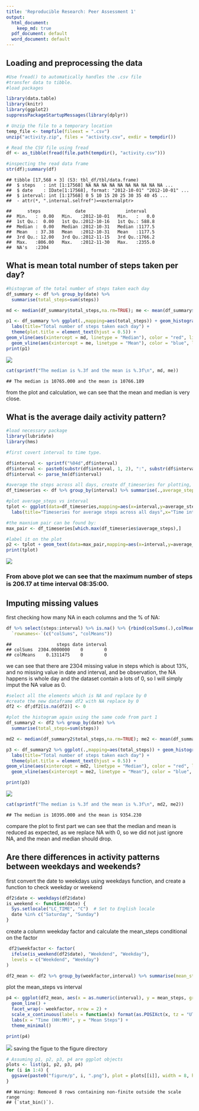 ```yaml
---
title: 'Reproducible Research: Peer Assessment 1'
output:
  html_document:
    keep_md: true
  pdf_document: default
  word_document: default
---
```


## Loading and preprocessing the data


``` r
#Use fread() to automatically handles the .csv file
#transfer data to tibble.
#load packages

library(data.table)
library(knitr)
library(ggplot2)
suppressPackageStartupMessages(library(dplyr))

# Unzip the file to a temporary location
temp_file <- tempfile(fileext = ".csv")
unzip("activity.zip", files = "activity.csv", exdir = tempdir())

# Read the CSV file using fread
df <- as_tibble(fread(file.path(tempdir(), "activity.csv")))
```


``` r
#inspecting the read data frame
str(df);summary(df)
```

```
## tibble [17,568 × 3] (S3: tbl_df/tbl/data.frame)
##  $ steps   : int [1:17568] NA NA NA NA NA NA NA NA NA NA ...
##  $ date    : IDate[1:17568], format: "2012-10-01" "2012-10-01" ...
##  $ interval: int [1:17568] 0 5 10 15 20 25 30 35 40 45 ...
##  - attr(*, ".internal.selfref")=<externalptr>
```

```
##      steps             date               interval     
##  Min.   :  0.00   Min.   :2012-10-01   Min.   :   0.0  
##  1st Qu.:  0.00   1st Qu.:2012-10-16   1st Qu.: 588.8  
##  Median :  0.00   Median :2012-10-31   Median :1177.5  
##  Mean   : 37.38   Mean   :2012-10-31   Mean   :1177.5  
##  3rd Qu.: 12.00   3rd Qu.:2012-11-15   3rd Qu.:1766.2  
##  Max.   :806.00   Max.   :2012-11-30   Max.   :2355.0  
##  NA's   :2304
```

## What is mean total number of steps taken per day?


``` r
#histogram of the total number of steps taken each day
df_summary <- df %>% group_by(date) %>% 
  summarise(total_steps=sum(steps))

md <- median(df_summary$total_steps,na.rm=TRUE); me <- mean(df_summary$total_steps,na.rm=TRUE)

p1 <- df_summary %>% ggplot(.,mapping=aes(total_steps)) + geom_histogram(bins=20) + 
  labs(title="Total number of steps taken each day") +
  theme(plot.title = element_text(hjust = 0.5)) + 
geom_vline(aes(xintercept = md, linetype = "Median"), color = "red", linewidth = 1,alpha=0.5)+
  geom_vline(aes(xintercept = me, linetype = "Mean"), color = "blue", linewidth = 1,alpha=0.5)
print(p1)
```

![](PA1_template_files/figure-html/unnamed-chunk-3-1.png)<!-- -->

``` r
cat(sprintf("The median is %.3f and the mean is %.3f\n", md, me))
```

```
## The median is 10765.000 and the mean is 10766.189
```

from the plot and calculation, we can see that the mean and median is very close.

## What is the average daily activity pattern?

``` r
#load necessary package
library(lubridate)
library(hms)
```


``` r
#first covert interval to time type.

df$interval <- sprintf("%04d",df$interval)
df$interval <- paste0(substr(df$interval, 1, 2), ":", substr(df$interval, 3, 4))
df$interval <- parse_hm(df$interval)

#average the steps across all days, create df_timeseries for plotting, remove NA
df_timeseries <- df %>% group_by(interval) %>% summarise(.,average_steps=mean(steps,na.rm=TRUE))

#plot average_steps vs interval
tplot <- ggplot(data=df_timeseries,mapping=aes(x=interval,y=average_steps)) + geom_line() +
  labs(title="Timeseries for average steps across all days",x="Time interval",y="average steps") 

#the maxnium pair can be found by:
max_pair <- df_timeseries[which.max(df_timeseries$average_steps),]

#label it on the plot
p2 <- tplot + geom_text(data=max_pair,mapping=aes(x=interval,y=average_steps,label = paste0("Max: ", round(average_steps, 2))),color="red",size=4)
print(tplot)
```

![](PA1_template_files/figure-html/unnamed-chunk-5-1.png)<!-- -->

### From above plot we can see that the maximum number of steps is 206.17 at time interval 08:35:00.


## Imputing missing values
first checking how many NA in each columns and the % of NA:

``` r
df %>% select(steps:interval) %>% is.na() %>% {rbind(colSums(.),colMeans(.))} %>% 
  `rownames<-`(c("colSums", "colMeans"))
```

```
##                 steps date interval
## colSums  2304.0000000    0        0
## colMeans    0.1311475    0        0
```
we can see that there are 2304 missing value in steps which is about 13%, and no missing value in date and interval, and be observation, the NA happens is whole day and the dataset contain a lots of 0, so I will simply imput the NA value as 0.

``` r
#select all the elements which is NA and replace by 0
#create the new dataframe df2 with NA replace by 0
df2 <- df;df2[is.na(df2)] <- 0

#plot the histogram again using the same code from part 1
df_summary2 <- df2 %>% group_by(date) %>% 
  summarise(total_steps=sum(steps))

md2 <- median(df_summary2$total_steps,na.rm=TRUE); me2 <- mean(df_summary2$total_steps,na.rm=TRUE)

p3 <- df_summary2 %>% ggplot(.,mapping=aes(total_steps)) + geom_histogram(bins=20) + 
  labs(title="Total number of steps taken each day") +
  theme(plot.title = element_text(hjust = 0.5)) + 
geom_vline(aes(xintercept = md2, linetype = "Median"), color = "red", linewidth = 1,alpha=0.5)+
  geom_vline(aes(xintercept = me2, linetype = "Mean"), color = "blue", linewidth = 1,alpha=0.5)

print(p3)
```

![](PA1_template_files/figure-html/unnamed-chunk-7-1.png)<!-- -->

``` r
cat(sprintf("The median is %.3f and the mean is %.3f\n", md2, me2))
```

```
## The median is 10395.000 and the mean is 9354.230
```
compare the plot to first part we can see that the median and mean is reduced as expected, as we replace NA with 0, so we did not just ignore NA, and the mean and median should drop.

## Are there differences in activity patterns between weekdays and weekends?
first convert the date to weekdays using weekdays function,
and create a function to check weekday or weekend

``` r
df2$date <- weekdays(df2$date)
is_weekend <- function(date) {
  Sys.setlocale("LC_TIME", "C")  # Set to English locale
  date %in% c("Saturday", "Sunday")
}
```
create a column weekday factor and calculate the mean_steps conditional on the factor

``` r
 df2$weekfactor <- factor(
  ifelse(is_weekend(df2$date), "Weekdend", "Weekday"),
  levels = c("Weekdend", "Weekday")
)

df2_mean <- df2 %>% group_by(weekfactor,interval) %>% summarise(mean_steps=mean(steps),.groups = "drop")
```
plot the mean_steps vs interval



``` r
p4 <- ggplot(df2_mean, aes(x = as.numeric(interval), y = mean_steps, group = weekfactor)) +
  geom_line() +
  facet_wrap(~ weekfactor, nrow = 2) +
  scale_x_continuous(labels = function(x) format(as.POSIXct(x, tz = "UTC"), "%H:%M")) +
  labs(x = "Time (HH:MM)", y = "Mean Steps") +
  theme_minimal()

print(p4)
```

![](PA1_template_files/figure-html/unnamed-chunk-10-1.png)<!-- -->
saving the figue to the figure directory

``` r
# Assuming p1, p2, p3, p4 are ggplot objects
plots <- list(p1, p2, p3, p4)
for (i in 1:4) {
  ggsave(paste0("figure/p", i, ".png"), plot = plots[[i]], width = 8, height = 6, dpi = 300)
}
```

```
## Warning: Removed 8 rows containing non-finite outside the scale range
## (`stat_bin()`).
```



